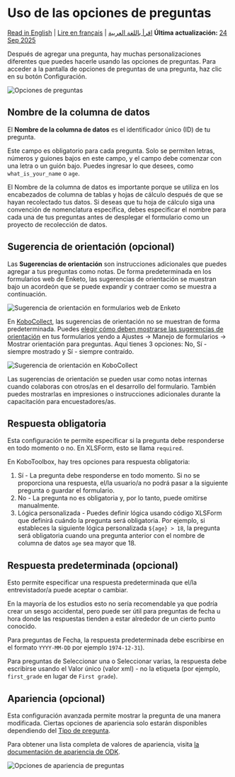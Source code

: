 # Uso de las opciones de preguntas
<a href="../question_options.html">Read in English</a> | <a href="../fr/question_options.html">Lire en français</a> | <a href="../ar/question_options.html">اقرأ باللغة العربية</a>
**Última actualización:** <a href="https://github.com/kobotoolbox/docs/blob/43a3384fad535287d1c7820457ab2d25a86877fc/source/question_options.md" class="reference">24 Sep 2025</a>

Después de agregar una pregunta, hay muchas personalizaciones diferentes que puedes hacerle usando las opciones de preguntas. Para acceder a la pantalla de opciones de preguntas de una pregunta, haz clic en su botón <i class="k-icon k-icon-settings"></i> Configuración.

![Opciones de preguntas](/images/question_options/options2.png)

## Nombre de la columna de datos

El **Nombre de la columna de datos** es el identificador único (ID) de tu pregunta.

Este campo es obligatorio para cada pregunta. Solo se permiten letras, números y guiones bajos en este campo, y el campo debe comenzar con una letra o un guión bajo. Puedes ingresar lo que desees, como `what_is_your_name` o `age`.

El Nombre de la columna de datos es importante porque se utiliza en los encabezados de columna de tablas y hojas de cálculo después de que se hayan recolectado tus datos. Si deseas que tu hoja de cálculo siga una convención de nomenclatura específica, debes especificar el nombre para cada una de tus preguntas antes de desplegar el formulario como un proyecto de recolección de datos.

## Sugerencia de orientación (opcional)

Las **Sugerencias de orientación** son instrucciones adicionales que puedes agregar a tus preguntas como notas. De forma predeterminada en los formularios web de Enketo, las sugerencias de orientación se muestran bajo un acordeón que se puede expandir y contraer como se muestra a continuación.

![Sugerencia de orientación en formularios web de Enketo](/images/question_options/guidance_hint_enketo.gif)

En [KoboCollect](https://support.kobotoolbox.org/kobocollect_on_android_latest.html), las sugerencias de orientación no se muestran de forma predeterminada. Puedes [elegir cómo deben mostrarse las sugerencias de orientación](https://support.kobotoolbox.org/kobocollect_settings.html#form-management-settings) en tus formularios yendo a Ajustes -> Manejo de formularios -> Mostrar orientación para preguntas. Aquí tienes 3 opciones: No, Sí - siempre mostrado y Sí - siempre contraído.

![Sugerencia de orientación en KoboCollect](/images/question_options/guidance_hint_kobocollect.gif)

Las sugerencias de orientación se pueden usar como notas internas cuando colaboras con otros/as en el desarrollo del formulario. También puedes mostrarlas en impresiones o instrucciones adicionales durante la capacitación para encuestadores/as.

## Respuesta obligatoria

Esta configuración te permite especificar si la pregunta debe responderse en todo momento o no. En XLSForm, esto se llama `required`.

En KoboToolbox, hay tres opciones para respuesta obligatoria:

1. Sí - La pregunta debe responderse en todo momento. Si no se proporciona una respuesta, el/la usuario/a no podrá pasar a la siguiente pregunta o guardar el formulario.
2. No - La pregunta no es obligatoria y, por lo tanto, puede omitirse manualmente.
3. Lógica personalizada - Puedes definir lógica usando código XLSForm que definirá cuándo la pregunta será obligatoria. Por ejemplo, si estableces la siguiente lógica personalizada `${age} > 18`, la pregunta será obligatoria cuando una pregunta anterior con el nombre de columna de datos `age` sea mayor que 18.

## Respuesta predeterminada (opcional)

Esto permite especificar una respuesta predeterminada que el/la entrevistador/a puede aceptar o cambiar.

En la mayoría de los estudios esto no sería recomendable ya que podría crear un sesgo accidental, pero puede ser útil para preguntas de fecha u hora donde las respuestas tienden a estar alrededor de un cierto punto conocido.

Para preguntas de <i class="k-icon k-icon-qt-date"></i> Fecha, la respuesta predeterminada debe escribirse en el formato `YYYY-MM-DD` por ejemplo `1974-12-31`).

Para preguntas de <i class="k-icon k-icon-qt-select-one"></i> Seleccionar una o <i class="k-icon k-icon-qt-select-many"></i> Seleccionar varias, la respuesta debe escribirse usando el Valor único (valor xml) - no la etiqueta (por ejemplo, `first_grade` en lugar de `First grade`).

## Apariencia (opcional)

Esta configuración avanzada permite mostrar la pregunta de una manera modificada. Ciertas opciones de apariencia solo estarán disponibles dependiendo del [Tipo de pregunta](question_types.md).

Para obtener una lista completa de valores de apariencia, visita [la documentación de apariencia de ODK](http://xlsform.org/en/#appearance).

![Opciones de apariencia de preguntas](/images/question_options/appearance.png)